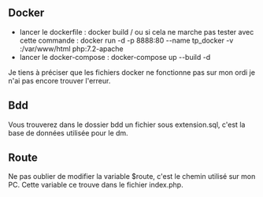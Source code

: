 
## Docker 

- lancer le dockerfile : docker build / ou si cela ne marche pas tester avec cette commande : docker run -d -p 8888:80 --name tp_docker -v  <emplacement du fichier en local>:/var/www/html php:7.2-apache
- lancer le docker-compose : docker-compose up --build -d

Je tiens à préciser que les fichiers docker ne fonctionne pas sur mon ordi je n'ai pas encore trouver l'erreur.

## Bdd

Vous trouverez dans le dossier bdd un fichier sous extension.sql, c'est la base de données utilisée pour le dm. 

## Route 

Ne pas oublier de modifier la variable $route, c'est le chemin utilisé sur mon PC. Cette variable ce trouve dans le fichier index.php.

